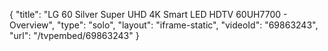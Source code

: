 {
    "title": "LG 60 Silver Super UHD 4K Smart LED HDTV 60UH7700 - Overview",
    "type": "solo",
    "layout": "iframe-static",
    "videoId": "69863243",
    "url": "\/tvpembed\/69863243"
}